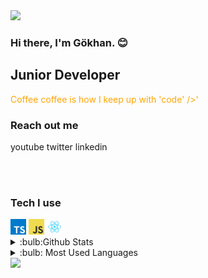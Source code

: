 <img src="https://media.giphy.com/media/QHAtcUwRhyxErSzE13/giphy.gif">

### Hi there, I'm Gökhan. :blush:

## Junior Developer 


<font color="orange">Coffee coffee is how I keep up with 'code' />' </font>

### Reach out me 

youtube
twitter
linkedin

<br />
<br />

### Tech I use
<img src="https://raw.githubusercontent.com/github/explore/80688e429a7d4ef2fca1e82350fe8e3517d3494d/topics/typescript/typescript.png" width="25" height="25">
<img src="https://raw.githubusercontent.com/github/explore/80688e429a7d4ef2fca1e82350fe8e3517d3494d/topics/javascript/javascript.png" width="25" height="25">
<img src="https://raw.githubusercontent.com/github/explore/80688e429a7d4ef2fca1e82350fe8e3517d3494d/topics/react/react.png" width="25" height="25">

<br/>

<details>
<summary>:bulb:Github Stats </summary>
<img src="https://github-readme-stats.vercel.app/api?username=gokhan818&theme=radical" >
</details>

<details>
<summary>:bulb: Most Used Languages <summary>
<img src="https://github.com/anuraghazra/github-readme-stats" >
</details>

